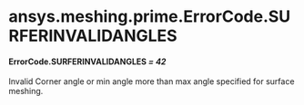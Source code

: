 # ansys.meshing.prime.ErrorCode.SURFERINVALIDANGLES

<a id="ansys.meshing.prime.ErrorCode.SURFERINVALIDANGLES"></a>

#### ErrorCode.SURFERINVALIDANGLES *= 42*

Invalid Corner angle or min angle more than max angle specified for surface meshing.

<!-- !! processed by numpydoc !! -->
